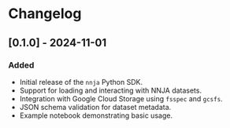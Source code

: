 # Changelog

## [0.1.0] - 2024-11-01
### Added
- Initial release of the `nnja` Python SDK.
- Support for loading and interacting with NNJA datasets.
- Integration with Google Cloud Storage using `fsspec` and `gcsfs`.
- JSON schema validation for dataset metadata.
- Example notebook demonstrating basic usage.
